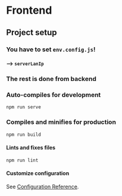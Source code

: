 # Frontend

## Project setup
### You have to set `env.config.js`!
#### --> `serverLanIp`
### The rest is done from backend


### Auto-compiles for development
```
npm run serve
```

### Compiles and minifies for production
```
npm run build
```

#### Lints and fixes files
```
npm run lint
```

#### Customize configuration
See [Configuration Reference](https://cli.vuejs.org/config/).
